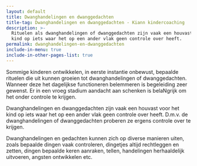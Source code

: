 ```yaml
---
layout: default
title: Dwanghandelingen en dwanggedachten
title-tag: Dwanghandelingen en dwanggedachten - Kiann kindercoaching
description: >-
  Rituelen als dwanghandelingen of dwanggedachten zijn vaak een houvast van je
  kind op iets waar het op een ander vlak geen controle over heeft. 
permalink: dwanghandelingen-en-dwanggedachten
include-in-menu: true
include-in-other-pages-list: true
---
```

Sommige kinderen ontwikkelen, in eerste instantie onbewust, bepaalde rituelen die uit kunnen groeien tot dwanghandelingen of dwanggedachten. Wanneer deze het dagelijkse functioneren belemmeren is begeleiding zeer gewenst. Er in een vroeg stadium aandacht aan schenken is belaNgrijk om het onder controle te krijgen.

Dwanghandelingen en dwanggedachten zijn vaak een houvast voor het kind op iets waar het op een ander vlak geen controle over heeft. D.m.v. de dwanghandelingen of dwanggedachten proberen ze ergens controle over te krijgen.

Dwanghandelingen en gedachten kunnen zich op diverse manieren uiten, zoals bepaalde dingen vaak controleren, dingetjes altijd rechtleggen en zetten, dingen bepaalde keren aanraken, tellen, handelingen herhaaldelijk uitvoeren, angsten ontwikkelen etc.
